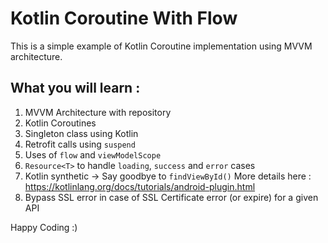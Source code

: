 # Kotlin Coroutine With Flow

This is a simple example of Kotlin Coroutine implementation using MVVM architecture. 

## What you will learn :
1. MVVM Architecture with repository 
2. Kotlin Coroutines
3. Singleton class using Kotlin 
4. Retrofit calls using `suspend`
5. Uses of `flow` and `viewModelScope`
6. `Resource<T>` to handle `loading`, `success` and `error` cases
7. Kotlin synthetic -> Say goodbye to `findViewById()` More details here : https://kotlinlang.org/docs/tutorials/android-plugin.html
8. Bypass SSL error in case of SSL Certificate error (or expire) for a given API

Happy Coding :)
